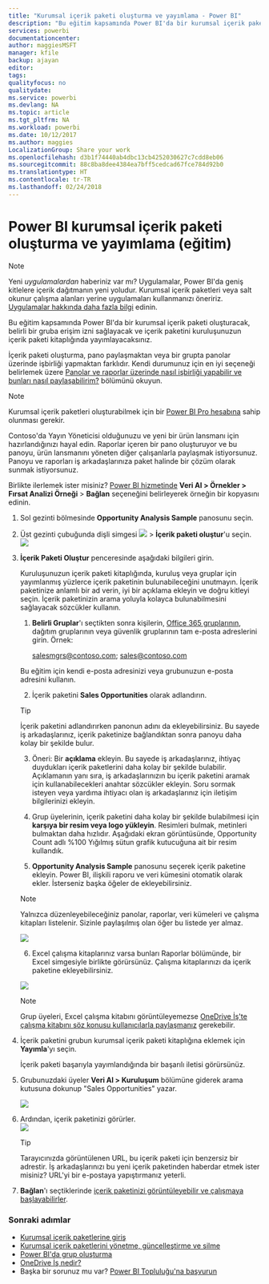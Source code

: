```yaml
---
title: "Kurumsal içerik paketi oluşturma ve yayımlama - Power BI"
description: "Bu eğitim kapsamında Power BI'da bir kurumsal içerik paketi oluşturacak, erişimi belirli bir grup ile sınırlayacak ve içerik paketini, kuruluşunuzun içerik paketi kitaplığında yayımlayacaksınız."
services: powerbi
documentationcenter: 
author: maggiesMSFT
manager: kfile
backup: ajayan
editor: 
tags: 
qualityfocus: no
qualitydate: 
ms.service: powerbi
ms.devlang: NA
ms.topic: article
ms.tgt_pltfrm: NA
ms.workload: powerbi
ms.date: 10/12/2017
ms.author: maggies
LocalizationGroup: Share your work
ms.openlocfilehash: d3b1f74440ab4dbc13cb4252030627c7cdd8eb06
ms.sourcegitcommit: 88c8ba8dee4384ea7bff5cedcad67fce784d92b0
ms.translationtype: HT
ms.contentlocale: tr-TR
ms.lasthandoff: 02/24/2018
---
```

# <a name="create-and-publish-a-power-bi-organizational-content-pack-tutorial"></a>Power BI kurumsal içerik paketi oluşturma ve yayımlama (eğitim)
> [!NOTE]
> Yeni *uygulamalardan* haberiniz var mı? Uygulamalar, Power BI'da geniş kitlelere içerik dağıtmanın yeni yoludur. Kurumsal içerik paketleri veya salt okunur çalışma alanları yerine uygulamaları kullanmanızı öneririz. [Uygulamalar hakkında daha fazla bilgi](service-install-use-apps.md) edinin.
> 
> 

Bu eğitim kapsamında Power BI'da bir kurumsal içerik paketi oluşturacak, belirli bir gruba erişim izni sağlayacak ve içerik paketini kuruluşunuzun içerik paketi kitaplığında yayımlayacaksınız.

İçerik paketi oluşturma, pano paylaşmaktan veya bir grupta panolar üzerinde işbirliği yapmaktan farklıdır. Kendi durumunuz için en iyi seçeneği belirlemek üzere [Panolar ve raporlar üzerinde nasıl işbirliği yapabilir ve bunları nasıl paylaşabilirim?](service-how-to-collaborate-distribute-dashboards-reports.md) bölümünü okuyun.

> [!NOTE]
> Kurumsal içerik paketleri oluşturabilmek için bir [Power BI Pro hesabına](https://powerbi.microsoft.com/pricing) sahip olunması gerekir.
> 
> 

Contoso'da Yayın Yöneticisi olduğunuzu ve yeni bir ürün lansmanı için hazırlandığınızı hayal edin.  Raporlar içeren bir pano oluşturuyor ve bu panoyu, ürün lansmanını yöneten diğer çalışanlarla paylaşmak istiyorsunuz. Panoyu ve raporları iş arkadaşlarınıza paket halinde bir çözüm olarak sunmak istiyorsunuz. 

Birlikte ilerlemek ister misiniz? [Power BI hizmetinde](https://powerbi.com) **Veri Al > Örnekler > Fırsat Analizi Örneği** > **Bağlan** seçeneğini belirleyerek örneğin bir kopyasını edinin. 

1. Sol gezinti bölmesinde **Opportunity Analysis Sample** panosunu seçin.
2. Üst gezinti çubuğunda dişli simgesi ![](media/service-organizational-content-pack-create-and-publish/cog.png) > **İçerik paketi oluştur**'u seçin.    
   ![](media/service-organizational-content-pack-create-and-publish/pbi_create_contpk.png)
3. **İçerik Paketi Oluştur** penceresinde aşağıdaki bilgileri girin.  
   
   Kuruluşunuzun içerik paketi kitaplığında, kuruluş veya gruplar için yayımlanmış yüzlerce içerik paketinin bulunabileceğini unutmayın. İçerik paketinize anlamlı bir ad verin, iyi bir açıklama ekleyin ve doğru kitleyi seçin.  İçerik paketinizin arama yoluyla kolayca bulunabilmesini sağlayacak sözcükler kullanın.
   
   1.  **Belirli Gruplar**'ı seçtikten sonra kişilerin, [Office 365 gruplarının](https://support.office.com/article/Create-a-group-in-Office-365-7124dc4c-1de9-40d4-b096-e8add19209e9), dağıtım gruplarının veya güvenlik gruplarının tam e-posta adreslerini girin. Örnek:
      
         salesmgrs@contoso.com; sales@contoso.com
      
      Bu eğitim için kendi e-posta adresinizi veya grubunuzun e-posta adresini kullanın.
   
   2.  İçerik paketini **Sales Opportunities** olarak adlandırın.
   
      > [!TIP]
      > İçerik paketini adlandırırken panonun adını da ekleyebilirsiniz. Bu sayede iş arkadaşlarınız, içerik paketinize bağlandıktan sonra panoyu daha kolay bir şekilde bulur.
      > 
      > 
   
   3.  Öneri: Bir **açıklama** ekleyin. Bu sayede iş arkadaşlarınız, ihtiyaç duydukları içerik paketlerini daha kolay bir şekilde bulabilir. Açıklamanın yanı sıra, iş arkadaşlarınızın bu içerik paketini aramak için kullanabilecekleri anahtar sözcükler ekleyin. Soru sormak isteyen veya yardıma ihtiyacı olan iş arkadaşlarınız için iletişim bilgilerinizi ekleyin.
   
   4.  Grup üyelerinin, içerik paketini daha kolay bir şekilde bulabilmesi için **karşıya bir resim veya logo yükleyin**. Resimleri bulmak, metinleri bulmaktan daha hızlıdır. Aşağıdaki ekran görüntüsünde, Opportunity Count adlı %100 Yığılmış sütun grafik kutucuğuna ait bir resim kullandık.
   
   5.  **Opportunity Analysis Sample** panosunu seçerek içerik paketine ekleyin.  Power BI, ilişkili raporu ve veri kümesini otomatik olarak ekler. İsterseniz başka öğeler de ekleyebilirsiniz.
   
      > [!NOTE]
      >  Yalnızca düzenleyebileceğiniz panolar, raporlar, veri kümeleri ve çalışma kitapları listelenir. Sizinle paylaşılmış olan öğer bu listede yer almaz.
      > 
      > 
   
      ![](media/service-organizational-content-pack-create-and-publish/cpwindow.png) 
   
   6. Excel çalışma kitaplarınız varsa bunları Raporlar bölümünde, bir Excel simgesiyle birlikte görürsünüz. Çalışma kitaplarınızı da içerik paketine ekleyebilirsiniz.
   
     ![](media/service-organizational-content-pack-create-and-publish/pbi_orgcontpkexcel.png)
   
      > [!NOTE]
      > Grup üyeleri, Excel çalışma kitabını görüntüleyemezse [OneDrive İş'te çalışma kitabını söz konusu kullanıcılarla paylaşmanız](https://support.office.com/en-us/article/Share-documents-or-folders-in-Office-365-1fe37332-0f9a-4719-970e-d2578da4941c) gerekebilir.
      > 
      > 
4. İçerik paketini grubun kurumsal içerik paketi kitaplığına eklemek için **Yayımla**'yı seçin.  
   
   İçerik paketi başarıyla yayımlandığında bir başarılı iletisi görürsünüz. 
5. Grubunuzdaki üyeler **Veri Al > Kuruluşum** bölümüne giderek arama kutusuna dokunup "Sales Opportunities" yazar.
   
   ![](media/service-organizational-content-pack-create-and-publish/cp_searchbox.png) 
6. Ardından, içerik paketinizi görürler.  
   ![](media/service-organizational-content-pack-create-and-publish/powerbi-find-content-pack-organization.png) 
   
   > [!TIP]
   > Tarayıcınızda görüntülenen URL, bu içerik paketi için benzersiz bir adrestir.  İş arkadaşlarınızı bu yeni içerik paketinden haberdar etmek ister misiniz?  URL'yi bir e-postaya yapıştırmanız yeterli.
   > 
   > 
7. **Bağlan**'ı seçtiklerinde [içerik paketinizi görüntüleyebilir ve çalışmaya başlayabilirler](service-organizational-content-pack-copy-refresh-access.md). 

### <a name="next-steps"></a>Sonraki adımlar
* [Kurumsal içerik paketlerine giriş](service-organizational-content-pack-introduction.md)  
* [Kurumsal içerik paketlerini yönetme, güncelleştirme ve silme](service-organizational-content-pack-manage-update-delete.md)  
* [Power BI'da grup oluşturma](service-create-distribute-apps.md)  
* [OneDrive İş nedir?](https://support.office.com/en-us/article/What-is-OneDrive-for-Business-187f90af-056f-47c0-9656-cc0ddca7fdc2)
* Başka bir sorunuz mu var? [Power BI Topluluğu'na başvurun](http://community.powerbi.com/)

